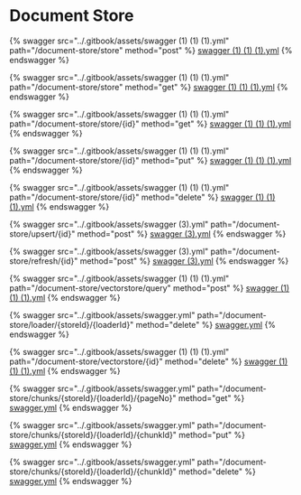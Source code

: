 # Document Store

{% swagger src="../.gitbook/assets/swagger (1) (1) (1).yml" path="/document-store/store" method="post" %}
[swagger (1) (1) (1).yml](<../.gitbook/assets/swagger (1) (1) (1).yml>)
{% endswagger %}

{% swagger src="../.gitbook/assets/swagger (1) (1) (1).yml" path="/document-store/store" method="get" %}
[swagger (1) (1) (1).yml](<../.gitbook/assets/swagger (1) (1) (1).yml>)
{% endswagger %}

{% swagger src="../.gitbook/assets/swagger (1) (1) (1).yml" path="/document-store/store/{id}" method="get" %}
[swagger (1) (1) (1).yml](<../.gitbook/assets/swagger (1) (1) (1).yml>)
{% endswagger %}

{% swagger src="../.gitbook/assets/swagger (1) (1) (1).yml" path="/document-store/store/{id}" method="put" %}
[swagger (1) (1) (1).yml](<../.gitbook/assets/swagger (1) (1) (1).yml>)
{% endswagger %}

{% swagger src="../.gitbook/assets/swagger (1) (1) (1).yml" path="/document-store/store/{id}" method="delete" %}
[swagger (1) (1) (1).yml](<../.gitbook/assets/swagger (1) (1) (1).yml>)
{% endswagger %}

{% swagger src="../.gitbook/assets/swagger (3).yml" path="/document-store/upsert/{id}" method="post" %}
[swagger (3).yml](<../.gitbook/assets/swagger (3).yml>)
{% endswagger %}

{% swagger src="../.gitbook/assets/swagger (3).yml" path="/document-store/refresh/{id}" method="post" %}
[swagger (3).yml](<../.gitbook/assets/swagger (3).yml>)
{% endswagger %}

{% swagger src="../.gitbook/assets/swagger (1) (1) (1).yml" path="/document-store/vectorstore/query" method="post" %}
[swagger (1) (1) (1).yml](<../.gitbook/assets/swagger (1) (1) (1).yml>)
{% endswagger %}

{% swagger src="../.gitbook/assets/swagger.yml" path="/document-store/loader/{storeId}/{loaderId}" method="delete" %}
[swagger.yml](../.gitbook/assets/swagger.yml)
{% endswagger %}

{% swagger src="../.gitbook/assets/swagger (1) (1) (1).yml" path="/document-store/vectorstore/{id}" method="delete" %}
[swagger (1) (1) (1).yml](<../.gitbook/assets/swagger (1) (1) (1).yml>)
{% endswagger %}

{% swagger src="../.gitbook/assets/swagger.yml" path="/document-store/chunks/{storeId}/{loaderId}/{pageNo}" method="get" %}
[swagger.yml](../.gitbook/assets/swagger.yml)
{% endswagger %}

{% swagger src="../.gitbook/assets/swagger.yml" path="/document-store/chunks/{storeId}/{loaderId}/{chunkId}" method="put" %}
[swagger.yml](../.gitbook/assets/swagger.yml)
{% endswagger %}

{% swagger src="../.gitbook/assets/swagger.yml" path="/document-store/chunks/{storeId}/{loaderId}/{chunkId}" method="delete" %}
[swagger.yml](../.gitbook/assets/swagger.yml)
{% endswagger %}

